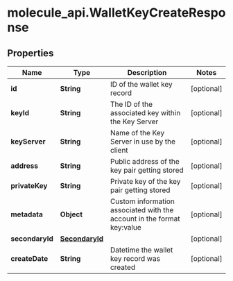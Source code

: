 # molecule_api.WalletKeyCreateResponse

## Properties
Name | Type | Description | Notes
------------ | ------------- | ------------- | -------------
**id** | **String** | ID of the wallet key record | [optional] 
**keyId** | **String** | The ID of the associated key within the Key Server | [optional] 
**keyServer** | **String** | Name of the Key Server in use by the client | [optional] 
**address** | **String** | Public address of the key pair getting stored | [optional] 
**privateKey** | **String** | Private key of the key pair getting stored | [optional] 
**metadata** | **Object** | Custom information associated with the account in the format key:value | [optional] 
**secondaryId** | [**SecondaryId**](SecondaryId.md) |  | [optional] 
**createDate** | **String** | Datetime the wallet key record was created | [optional] 


